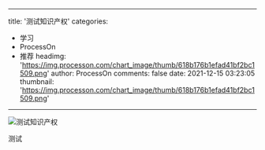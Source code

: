 
---
title: '测试知识产权'
categories: 
 - 学习
 - ProcessOn
 - 推荐
headimg: 'https://img.processon.com/chart_image/thumb/618b176b1efad41bf2bc1509.png'
author: ProcessOn
comments: false
date: 2021-12-15 03:23:05
thumbnail: 'https://img.processon.com/chart_image/thumb/618b176b1efad41bf2bc1509.png'
---

<div>   
<img class="thumb" alt="测试知识产权" src="https://img.processon.com/chart_image/thumb/618b176b1efad41bf2bc1509.png" referrerpolicy="no-referrer">
<p>测试</p>  
</div>
            